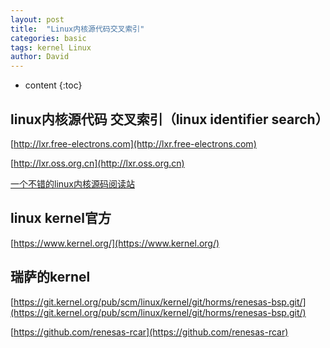 ```yaml
---
layout: post
title:  "Linux内核源代码交叉索引"
categories: basic
tags: kernel Linux
author: David
---
```


* content
{:toc}

## linux内核源代码 交叉索引（linux identifier search）

[http://lxr.free-electrons.com](http://lxr.free-electrons.com)  

[http://lxr.oss.org.cn](http://lxr.oss.org.cn)

[一个不错的linux内核源码阅读站](https://elixir.bootlin.com/linux/v5.5-rc2/source)


## linux kernel官方
[https://www.kernel.org/](https://www.kernel.org/)


## 瑞萨的kernel
[https://git.kernel.org/pub/scm/linux/kernel/git/horms/renesas-bsp.git/](https://git.kernel.org/pub/scm/linux/kernel/git/horms/renesas-bsp.git/)


[https://github.com/renesas-rcar](https://github.com/renesas-rcar)

